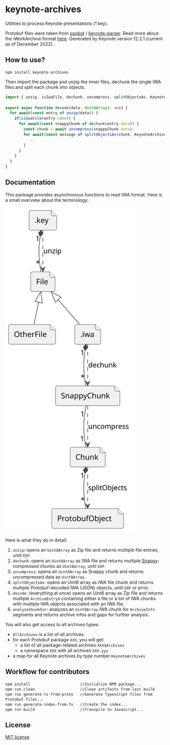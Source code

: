 # keynote-archives

Utilities to process Keynote presentations (*.key).

Protobuf files were taken from  [psobot](https://github.com/psobot) / [keynote-parser](https://github.com/psobot/keynote-parser).
Read more about the iWorkArchive format [here](https://github.com/obriensp/iWorkFileFormat). Generated by Keynote version 12.2.1 (current as of December 2022).

## How to use?

```
npm install keynote-archives
```

Then import the package and unzip the inner files, dechunk the single IWA files and split each chunk into objects.

```ts
import { unzip, isIwaFile, dechunk, uncompress, splitObjectsAs, KeynoteArchives } from 'keynote-archives';

export async function decode(data: Uint8Array): void {
  for await(const entry of unzip(data)) {
    if(isIwaFile(entry.name)) {
      for await(const snappyChunk of dechunk(entry.data)) {
        const chunk = await uncompress(snappyChunk.data);
        for await(const message of splitObjectsAs(chunk, KeynoteArchives)) {
          ...
        }
      }
    }
  }
}
```

## Documentation

This package provides asynchronous functions to read IWA format. Here is a small overview about the terminology:

![Terminology](./docs/terminology.svg)

Here is what they do in detail:

1. `unzip`: opens an `Uint8Array` as Zip file and returns multiple file entries, until `EOF`.
2. `dechunk`: opens an `Uint8Array` as IWA file and returns multiple [Snappy](https://www.npmjs.com/package/snappy)-compressed chunks as `Uint8Array`, until `EOF`.
3. `uncompress`: opens an `Uint8Array` as Snappy chunk and returns uncompressed data as `Uint8Array`.
4. `splitObjectsAs`: opens an Uint8 array as IWA file chunk and returns multiple Protobuf-decoded IWA (JSON) objects, until `EOF` or error.
5. `decode`: (everything at once) opens an Uint8 array as Zip file and returns multiple `ArchiveEntry`s containing either a file or a list of IWA chunks with multiple IWA objects associated with an IWA file.
6. `analyzeChunkFor`: analyzes an `Uint8Array` IWA chunk for `ArchiveInfo` segments and returns archive infos and gaps for further analysis.

You will also get access to all archives types:

* `AllArchives` is a list of all archives.
* for each Protobuf package `XXX`, you will get:
  * a list of all package-related archives `XXX$Archives`
  * a namespace `XXX` with all archives `XXX.yyy`
* a map for all Keynote archives by type number `KeynoteArchives`

## Workflow for contributors

```
npm install                      //Initialize NPM package...
npm run clean                    //Clean artifacts from last build
npm run generate-ts-from-proto   //Generate Typescript files from Protobuf files...
npm run generate-index-from-ts   //Create the index...
npm run build                    //Transpile to Javascript...
```

## License

[MIT license](LICENSE)
